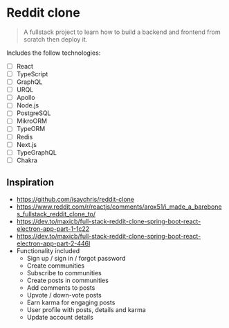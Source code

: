 # Reddit clone

> A fullstack project to learn how to build a backend and frontend from scratch then deploy it.

Includes the follow technologies:

- [ ] React
- [ ] TypeScript
- [ ] GraphQL
- [ ] URQL
- [ ] Apollo
- [ ] Node.js
- [ ] PostgreSQL
- [ ] MikroORM
- [ ] TypeORM
- [ ] Redis
- [ ] Next.js
- [ ] TypeGraphQL
- [ ] Chakra

## Inspiration

- <https://github.com/isaychris/reddit-clone>
- <https://www.reddit.com/r/reactjs/comments/arox51/i_made_a_barebones_fullstack_reddit_clone_to/>
- <https://dev.to/maxicb/full-stack-reddit-clone-spring-boot-react-electron-app-part-1-1c22>
- <https://dev.to/maxicb/full-stack-reddit-clone-spring-boot-react-electron-app-part-2-446l>
- Functionality included
  - Sign up / sign in / forgot password
  - Create communities
  - Subscribe to communities
  - Create posts in communities
  - Add comments to posts
  - Upvote / down-vote posts
  - Earn karma for engaging posts
  - User profile with posts, details and karma
  - Update account details
